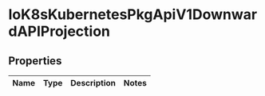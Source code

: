 
# IoK8sKubernetesPkgApiV1DownwardAPIProjection

## Properties
Name | Type | Description | Notes
------------ | ------------- | ------------- | -------------




